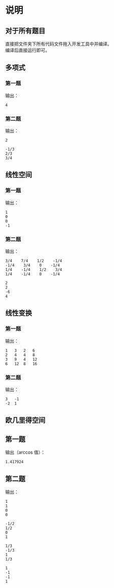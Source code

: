 # 说明

## 对于所有题目

直接把文件夹下所有代码文件拖入开发工具中并编译。  
编译后直接运行即可。

## 多项式

### 第一题

输出：
  
```
4
```

### 第二题

输出：

```
2

-1/3
2/3
3/4
```

## 线性空间

### 第一题

输出：

```
1
0
0
-1
```

### 第二题

输出：

```
3/4    7/4    1/2    -1/4	
-1/4    3/4    0    -1/4	
1/4    -1/4    1/2    3/4	
1/4    -1/4    0    -1/4	

2
2
-6
4
```

## 线性变换

### 第一题

输出：

```
1	3	2	6
2	4	4	8
3	9	4	12
6	12	8	16
```

### 第二题

输出：

```
3	-1	
-2	1	
```

## 欧几里得空间

## 第一题

输出（arccos 值）：

```
1.417924
```

## 第二题

输出：

```
1
1
0
0

-1/2
1/2
0
1

1/3
-1/3
1
1/3

1
-1
-1
1
```
